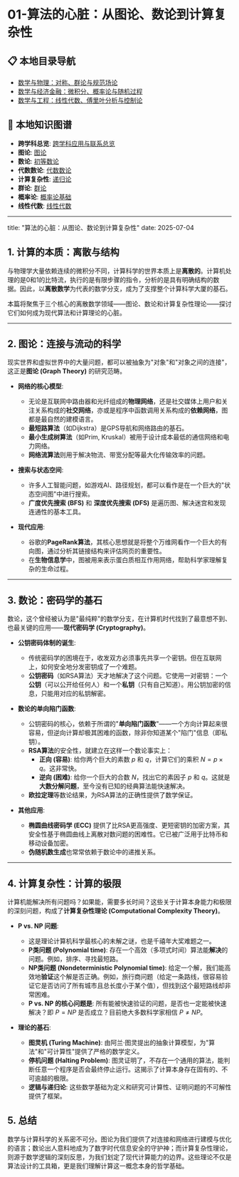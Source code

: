 # 01-算法的心脏：从图论、数论到计算复杂性

## 📋 本地目录导航

- [数学与物理：对称、群论与规范场论](../01-数学与物理/01-优雅的共生：对称、群论与规范场论.md)
- [数学与经济金融：微积分、概率论与随机过程](../03-数学与经济金融/01-量化世界：微积分、概率论与随机过程的应用.md)
- [数学与工程：线性代数、傅里叶分析与控制论](../04-数学与工程/01-构建未来：线性代数、傅里叶分析与控制论.md)

## 🧠 本地知识图谱

- **跨学科总览**: [跨学科应用与联系总览](../00-08-跨学科应用与联系总览.md)
- **图论**: [图论](../../07-数论与离散数学/03-图论/00-模块总览.md)
- **数论**: [初等数论](../../07-数论与离散数学/01-初等数论/00-模块总览.md)
- **代数数论**: [代数数论](../../07-数论与离散数学/02-代数数论/00-模块总览.md)
- **计算复杂性**: [递归论](../../02-数学基础与逻辑/05-递归论/00-递归论总览.md)
- **群论**: [群论](../../03-代数结构与理论/02-群论/00-群论总览.md)
- **概率论**: [概率论基础](../../06-概率论与统计学/01-概率论基础/00-模块总览.md)
- **线性代数**: [线性代数](../../03-代数结构与理论/07-线性代数/00-线性代数总览.md)

---

title: "算法的心脏：从图论、数论到计算复杂性"
date: 2025-07-04

## 1. 计算的本质：离散与结构

与物理学大量依赖连续的微积分不同，计算科学的世界本质上是**离散的**。计算机处理的是0和1的比特流，执行的是有限步骤的指令，分析的是具有明确结构的数据。因此，以**离散数学**为代表的数学分支，成为了支撑整个计算科学大厦的基石。

本篇将聚焦于三个核心的离散数学领域——图论、数论和计算复杂性理论——探讨它们如何成为现代算法和计算理论的心脏。

---

## 2. 图论：连接与流动的科学

现实世界和虚拟世界中的大量问题，都可以被抽象为"对象"和"对象之间的连接"，这正是**图论 (Graph Theory)** 的研究范畴。

- **网络的核心模型**:
  - 无论是互联网中路由器和光纤组成的**物理网络**，还是社交媒体上用户和关注关系构成的**社交网络**，亦或是程序中函数调用关系构成的**依赖网络**，图都是最自然的建模语言。
  - **最短路算法**（如Dijkstra）是GPS导航和网络路由的基石。
  - **最小生成树算法**（如Prim, Kruskal）被用于设计成本最低的通信网络和电力网络。
  - **网络流算法**则用于解决物流、带宽分配等最大化传输效率的问题。

- **搜索与状态空间**:
  - 许多人工智能问题，如游戏AI、路径规划，都可以看作是在一个巨大的"状态空间图"中进行搜索。
  - **广度优先搜索 (BFS)** 和 **深度优先搜索 (DFS)** 是遍历图、解决迷宫和发现连通性的基本工具。

- **现代应用**:
  - 谷歌的**PageRank算法**，其核心思想就是将整个万维网看作一个巨大的有向图，通过分析其链接结构来评估网页的重要性。
  - 在**生物信息学**中，图被用来表示蛋白质相互作用网络，帮助科学家理解复杂的生命过程。

---

## 3. 数论：密码学的基石

数论，这个曾经被认为是"最纯粹"的数学分支，在计算机时代找到了最意想不到、也最关键的应用——**现代密码学 (Cryptography)**。

- **公钥密码体制的诞生**:
  - 传统密码学的困境在于，收发双方必须事先共享一个密钥。但在互联网上，如何安全地分发密钥成了一个难题。
  - **公钥密码**（如RSA算法）天才地解决了这个问题。它使用一对密钥：一个**公钥**（可以公开给任何人）和一个**私钥**（只有自己知道）。用公钥加密的信息，只能用对应的私钥解密。

- **数论的单向陷门函数**:
  - 公钥密码的核心，依赖于所谓的"**单向陷门函数**"——一个方向计算起来很容易，但逆向计算却极其困难的函数，除非你知道某个"陷门"信息（即私钥）。
  - **RSA算法**的安全性，就建立在这样一个数论事实上：
    - **正向 (容易)**: 给你两个巨大的素数 $p$ 和 $q$，计算它们的乘积 $N = p \times q$。这非常快。
    - **逆向 (困难)**: 给你一个巨大的合数 $N$，找出它的素因子 $p$ 和 $q$。这就是**大数分解问题**，至今没有已知的经典算法能快速解决。
  - **欧拉定理**等数论结果，为RSA算法的正确性提供了数学保证。

- **其他应用**:
  - **椭圆曲线密码学 (ECC)** 提供了比RSA更高强度、更短密钥的加密方案，其安全性基于椭圆曲线上离散对数问题的困难性。它已被广泛用于比特币和移动设备加密。
  - **伪随机数生成**也常常依赖于数论中的递推关系。

---

## 4. 计算复杂性：计算的极限

计算机能解决所有问题吗？如果能，需要多长时间？这些关于计算本身能力和极限的深刻问题，构成了**计算复杂性理论 (Computational Complexity Theory)**。

- **P vs. NP 问题**:
  - 这是理论计算机科学最核心的未解之谜，也是千禧年大奖难题之一。
  - **P类问题 (Polynomial time)**: 存在一个高效（多项式时间）算法能**解决**的问题。例如，排序、寻找最短路。
  - **NP类问题 (Nondeterministic Polynomial time)**: 给定一个解，我们能高效地**验证**这个解是否正确。例如，旅行商问题（给定一条路线，很容易验证它是否访问了所有城市且总长度小于某个值），但找到这个最短路线却非常困难。
  - **P vs. NP 的核心问题是**: 所有能被快速验证的问题，是否也一定能被快速解决？即 $P=NP$ 是否成立？目前绝大多数科学家相信 $P \neq NP$。

- **理论的基石**:
  - **图灵机 (Turing Machine)**: 由阿兰·图灵提出的抽象计算模型，为"算法"和"可计算性"提供了严格的数学定义。
  - **停机问题 (Halting Problem)**: 图灵证明了，不存在一个通用的算法，能判断任意一个程序是否会最终停止运行。这揭示了计算本身存在固有的、不可逾越的极限。
  - **逻辑与递归论**: 这些数学基础为定义和研究可计算性、证明问题的不可解性提供了框架。

## 5. 总结

数学与计算科学的关系密不可分。图论为我们提供了对连接和网络进行建模与优化的语言；数论出人意料地成为了数字时代信息安全的守护神；而计算复杂性理论，则源于数学逻辑的深刻反思，为我们划定了现代计算能力的边界。这些理论不仅是算法设计的工具箱，更是我们理解计算这一概念本身的哲学基础。
